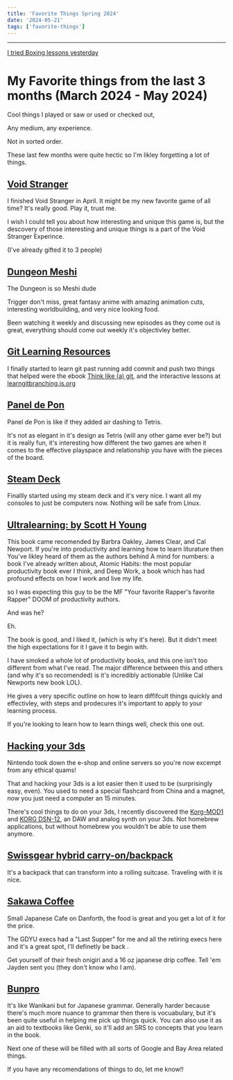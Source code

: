 ```yaml
---
title: 'Favorite Things Spring 2024'
date: '2024-05-21'
tags: ['favorite-things']
---
```


---

[I tried Boxing lessons yesterday](https://youtu.be/F8mOXnWOrhw?si=UwW-cT4u14irsKdB)

# My Favorite things from the last 3 months (March 2024 - May 2024)

Cool things I played or saw or used or checked out,

Any medium, any experience.

Not in sorted order.

These last few months were quite hectic so I'm likley forgetting a lot of things.

## [Void Stranger](https://system-erasure.itch.io/void-stranger)

I finished Void Stranger in April. It might be my new favorite game of all time? It's really good. Play it, trust me.

I wish I could tell you about how interesting and unique this game is, but the descovery of those interesting and unique things is a part of the Void Stranger Experince.

(I've already gifted it to 3 people)

## [Dungeon Meshi](https://myanimelist.net/anime/52701/Dungeon_Meshi)

The Dungeon is so Meshi dude

Trigger don't miss, great fantasy anime with amazing animation cuts, interesting worldbuilding, and very nice looking food.

Been watching it weekly and discussing new episodes as they come out is great, everything should come out weekly it's objectivley better.

## [Git Learning Resources]()

I finally started to learn git past running add commit and push
two things that helped were the ebook [Think like (a) git](https://think-like-a-git.net/), and the interactive lessons at [learngitbranching.js.org](https://learngitbranching.js.org/)

## [Panel de Pon](https://www.mobygames.com/game/41241/panel-de-pon/)

Panel de Pon is like if they added air dashing to Tetris.

It's not as elegant in it's design as Tetris (will any other game ever be?) but it is really fun, it's interesting how different the two games are when it comes to the effective playspace and relationship you have with the pieces of the board.

## [Steam Deck](https://store.steampowered.com/steamdeck)

Finallly started using my steam deck and it's very nice. I want all my consoles to just be computers now. Nothing will be safe from Linux.

## [Ultralearning: by Scott H Young](https://www.goodreads.com/en/book/show/44770129)

This book came recomended by Barbra Oakley, James Clear, and Cal Newport. If you're into productivity and learning how to learn liturature then You've likley heard of them as the authors behind A mind for numbers: a book I've already written about, Atomic Habits: the most popular productivity book ever I think, and Deep Work, a book which has had profound effects on how I work and live my life.

so I was expecting this guy to be the MF "Your favorite Rapper's favorite Rapper" DOOM of productivity authors.

And was he?

Eh.

The book is good, and I liked it, (which is why it's here). But it didn't meet the high expectations for it I gave it to begin with.

I have smoked a whole lot of productivity books, and this one isn't too different from what I've read. The major difference between this and others (and why it's so recomended) is it's incredibly actionable (Unlike Cal Newports new book LOL).

He gives a very specific outline on how to learn diffifcult things quickly and effectivley, with steps and prodecures it's important to apply to your learning process.

If you're looking to learn how to learn things well, check this one out.

## [Hacking your 3ds](https://3ds.hacks.guide/)

Nintendo took down the e-shop and online servers so you're now excempt from any ethical quams!

That and hacking your 3ds is a lot easier then it used to be (surprisingly easy, even). You used to need a special flashcard from China and a magnet, now you just need a computer an 15 minutes.

There's cool things to do on your 3ds, I recently discovered the [Korg-MOD1](https://www.korg.com/us/products/synthesizers/korg_m01d/) and [KORG DSN-12](https://www.korg.com/us/products/synthesizers/korg_dsn12/index.php), an DAW and analog synth on your 3ds. Not homebrew applications, but without homebrew you wouldn't be able to use them anymore.

## [Swissgear hybrid carry-on/backpack](https://www.swissgear.ca/en/swissgear-0961-wheeled-15-inch-laptop-backpack-black)

It's a backpack that can transform into a rolling suitcase. Traveling with it is nice.

## [Sakawa Coffee](http://sakawacoffee.com/)

Small Japanese Cafe on Danforth, the food is great and you get a lot of it for the price.

The GDYU execs had a "Last Supper" for me and all the retiring execs here and it's a great spot, I'll definetly be back .

Get yourself of their fresh onigiri and a 16 oz japanese drip coffee. Tell 'em Jayden sent you (they don't know who I am).

## [Bunpro](https://bunpro.jp)

It's like Wanikani but for Japanese grammar. Generally harder because there's much more nuance to grammar then there is vocuabulary, but it's been quite useful in helping me pick up things quick. You can also use it as an aid to textbooks like Genki, so it'll add an SRS to concepts that you learn in the book.

Next one of these will be filled with all sorts of Google and Bay Area related things.

If you have any recomendations of things to do, let me know!!
